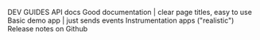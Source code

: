 DEV GUIDES
API docs
Good documentation | clear page titles, easy to use
Basic demo app | just sends events
Instrumentation apps ("realistic")
Release notes on Github
